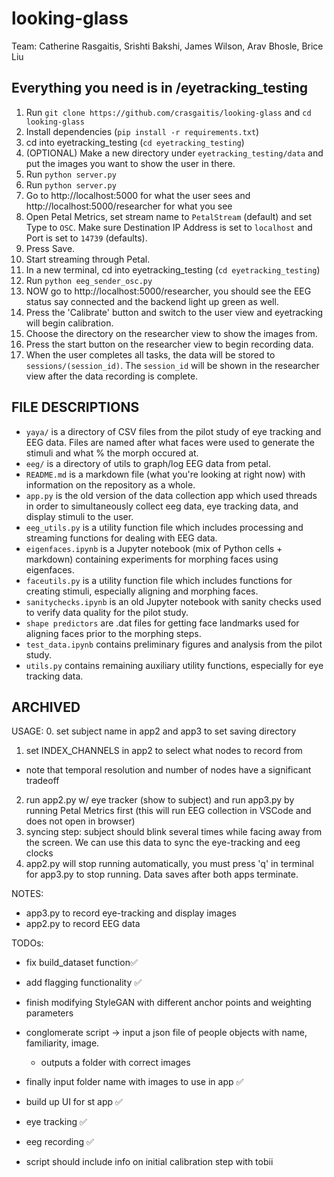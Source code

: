 # looking-glass
Team: Catherine Rasgaitis, Srishti Bakshi, James Wilson, Arav Bhosle, Brice Liu

## Everything you need is in /eyetracking_testing

1. Run `git clone https://github.com/crasgaitis/looking-glass` and `cd looking-glass`
1. Install dependencies (`pip install -r requirements.txt`)
2. cd into eyetracking_testing (`cd eyetracking_testing`)
3. (OPTIONAL) Make a new directory under `eyetracking_testing/data` and put the images you want to show the user in there.
4. Run `python server.py`
5. Run `python server.py`
6. Go to http://localhost:5000 for what the user sees and http://localhost:5000/researcher for what you see
7. Open Petal Metrics, set stream name to `PetalStream` (default) and set Type to `OSC`. Make sure Destination IP Address is set to `localhost` and Port is set to `14739` (defaults).
8. Press Save.
9. Start streaming through Petal.
10. In a new terminal, cd into eyetracking_testing (`cd eyetracking_testing`)
11. Run `python eeg_sender_osc.py`
12. NOW go to http://localhost:5000/researcher, you should see the EEG status say connected and the backend light up green as well.
13. Press the 'Calibrate' button and switch to the user view and eyetracking will begin calibration.
14. Choose the directory on the researcher view to show the images from.
15. Press the start button on the researcher view to begin recording data.
16. When the user completes all tasks, the data will be stored to `sessions/(session_id)`. The `session_id` will be shown in the researcher view after the data recording is complete.

## FILE DESCRIPTIONS
- `yaya/` is a directory of CSV files from the pilot study of eye tracking and EEG data. Files are named after what faces were used to generate the stimuli and what % the morph occured at.
- `eeg/` is a directory of utils to graph/log EEG data from petal.
- `README.md` is a markdown file (what you're looking at right now) with information on the repository as a whole.
- `app.py` is the old version of the data collection app which used threads in order to simultaneously collect eeg data, eye tracking data, and display stimuli to the user.
- `eeg_utils.py` is a utility function file which includes processing and streaming functions for dealing with EEG data.
- `eigenfaces.ipynb` is a Jupyter notebook (mix of Python cells + markdown) containing experiments for morphing faces using eigenfaces.
- `faceutils.py` is a utility function file which includes functions for creating stimuli, especially aligning and morphing faces.
- `sanitychecks.ipynb` is an old Jupyter notebook with sanity checks used to verify data quality for the pilot study.
- `shape predictors` are .dat files for getting face landmarks used for aligning faces prior to the morphing steps.
- `test_data.ipynb` contains preliminary figures and analysis from the pilot study.
- `utils.py` contains remaining auxiliary utility functions, especially for eye tracking data.


## ARCHIVED

USAGE:
0. set subject name in app2 and app3 to set saving directory
1. set INDEX_CHANNELS in app2 to select what nodes to record from
- note that temporal resolution and number of nodes have a significant tradeoff
2. run app2.py w/ eye tracker (show to subject) and run app3.py by running Petal Metrics first (this will run EEG collection in VSCode and does not open in browser)
3. syncing step: subject should blink several times while facing away from the screen. We can use this data to sync the eye-tracking and eeg clocks
4. app2.py will stop running automatically, you must press 'q' in terminal for app3.py to stop running. Data saves after both apps terminate.

NOTES:
- app3.py to record eye-tracking and display images
- app2.py to record EEG data

TODOs:

- fix build_dataset function✅
- add flagging functionality ✅
- finish modifying StyleGAN with different anchor points and weighting parameters
- conglomerate script -> input a json file of people objects with name, familiarity, image.
    - outputs a folder with correct images
- finally input folder name with images to use in app ✅
- build up UI for st app ✅
- eye tracking ✅
- eeg recording ✅

- script should include info on initial calibration step with tobii
